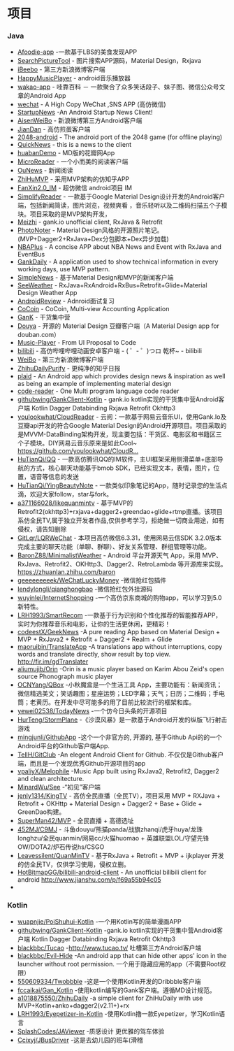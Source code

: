# 项目
### Java
 * [Afoodie-app](https://github.com/Sambor123/foodie-app) -一款基于LBS的美食发现APP
 * [SearchPictureTool](https://github.com/wenhuaijun/SearchPictureTool) - 图片搜索APP源码，Material Design，Rxjava
 * [iBeebo](https://github.com/andforce/iBeebo) - 第三方新浪微博客户端
 * [HappyMusicPlayer](https://github.com/zhangliangming/HappyMusicPlayer) - android音乐播放器
 * [wakao-app](https://github.com/yongbo000/wakao-app) - 哇靠百科 － 一款聚合了众多笑话段子、妹子图、微信公众号文章的Android App
 * [wechat](https://github.com/motianhuo/wechat) - A High Copy WeChat ,SNS APP (高仿微信)
 * [StartupNews](https://github.com/halzhang/StartupNews) -An Android Startup News Client! 
 * [AisenWeiBo](https://github.com/wangdan/AisenWeiBo) - 新浪微博第三方Android客户端
 * [JianDan](https://github.com/ZhaoKaiQiang/JianDan) - 高仿煎蛋客户端
 * [2048-android](https://github.com/uberspot/2048-android) - The android port of the 2048 game (for offline playing)
 * [QuickNews](https://github.com/tigerguixh/QuickNews) -  this is a news to the client
 * [huabanDemo](https://github.com/LiCola/huabanDemo) - MD版的花瓣网App
 * [MicroReader](https://github.com/YiuChoi/MicroReader) - 一个小而美的阅读客户端
 * [OuNews](https://github.com/oubowu/OuNews) - 新闻阅读
 * [ZhiHuMVP](https://github.com/fangx/ZhiHuMVP) - 采用MVP架构的仿知乎APP
 * [FanXin2.0_IM](https://github.com/huangfangyi/FanXin2.0_IM) -  超仿微信 android项目 IM
 * [SimplifyReader](https://github.com/SkillCollege/SimplifyReader) - 一款基于Google Material Design设计开发的Android客户端，包括新闻简读，图片浏览，视频爽看 ，音乐轻听以及二维码扫描五个子模块。项目采取的是MVP架构开发，
 * [Meizhi](https://github.com/drakeet/Meizhi) - gank.io unofficial client, RxJava & Retrofit
 * [PhotoNoter](https://github.com/yydcdut/PhotoNoter) - Material Design风格的开源照片笔记。(MVP+Dagger2+RxJava+Dex分包脚本+Dex异步加载) 
 * [NBAPlus](https://github.com/SilenceDut/NBAPlus) - A concise APP about NBA News and Event with RxJava and EventBus 
 * [GankDaily](https://github.com/maoruibin/GankDaily) - A application used to show technical information in every working days, use MVP pattern. 
 * [SimpleNews](https://github.com/liuling07/SimpleNews) - 基于Material Design和MVP的新闻客户端
 * [SeeWeather](https://github.com/xcc3641/SeeWeather) - RxJava+RxAndroid+RxBus+Retrofit+Glide+Material Design Weather App
 * [AndroidReview](https://github.com/envyfan/AndroidReview) - Adnroid面试复习
 * [CoCoin](https://github.com/Nightonke/CoCoin) - CoCoin, Multi-view Accounting Application
 * [GanK](https://github.com/dongjunkun/GanK) - 干货集中营
 * [Douya](https://github.com/DreaminginCodeZH/Douya) - 开源的 Material Design 豆瓣客户端（A Material Design app for douban.com）
 * [Music-Player](https://github.com/andremion/Music-Player) - From UI Proposal to Code 
 * [bilibili](https://github.com/HotBitmapGG/bilibili) - 高仿哔哩哔哩动画安卓客户端 - ( ゜- ゜)つロ 乾杯~ - bilibili
 * [WeiBo](https://github.com/wenmingvs/WeiBo) - 第三方新浪微博客户端
 * [ZhihuDailyPurify](https://github.com/izzyleung/ZhihuDailyPurify) - 更纯净的知乎日报
 * [plaid](https://github.com/YJWWZHANG/plaid) - An Android app which provides design news & inspiration as well as being an example of implementing material design
 * [code-reader](https://github.com/loopeer/code-reader) - One Multi program language code reader
 * [githubwing/GankClient-Kotlin](https://github.com/githubwing/GankClient-Kotlin) - gank.io kotlin实现的干货集中营Android客户端 Kotlin Dagger Databinding Rxjava Retrofit Okhttp3
 * [youlookwhat/CloudReader](https://github.com/youlookwhat/CloudReader) - 云阅：一款基于网易云音乐UI，使用Gank.Io及豆瓣api开发的符合Google Material Design的Android开源项目。项目采取的是MVVM-DataBinding架构开发，现主要包括：干货区、电影区和书籍区三个子模块。DIY网易云音乐原来是如此Cool~ https://github.com/youlookwhat/CloudR…
 * [HuTianQi/QQ](https://github.com/HuTianQi/QQ) - 一款高仿腾讯QQ的IM软件，主UI框架采用侧滑菜单+底部导航的方式，核心聊天功能基于bmob SDK，已经实现文本，表情，图片，位置，语音等信息的发送
 * [HuTianQi/YingBeautyNote](https://github.com/HuTianQi/YingBeautyNote) - 一款类似印象笔记的App，随时记录您的生活点滴，欢迎大家follow，star与fork。
 * [a371166028/likequanmintv](https://github.com/a371166028/likequanmintv) - 基于MVP的Retrofit2(okhttp3)+rxjava+dagger2+greendao+glide+rtmp直播。该项目系仿全民TV,属于独立开发者作品,仅供参考学习，拒绝做一切商业用途，如有侵权，请告知删除
 * [GitLqr/LQRWeChat](https://github.com/GitLqr/LQRWeChat) - 本项目高仿微信6.3.31，使用网易云信SDK 3.2.0版本完成主要的聊天功能（单聊、群聊）、好友关系管理、群组管理等功能。
 * [BaronZ88/MinimalistWeather](https://github.com/BaronZ88/MinimalistWeather) - Android 平台开源天气 App，采用 MVP、RxJava、Retrofit2、OKHttp3、Dagger2、RetroLambda 等开源库来实现。 https://zhuanlan.zhihu.com/baron
 * [geeeeeeeeek/WeChatLuckyMoney](https://github.com/geeeeeeeeek/WeChatLuckyMoney) -微信抢红包插件
 * [lendylongli/qianghongbao](https://github.com/lendylongli/qianghongbao) -微信抢红包外挂源码
 * [wuyinlei/InternetShopping](https://github.com/wuyinlei/InternetShopping) -一个高仿京东商城的购物app，可以学习到5.0新特性。
 * [LRH1993/SmartRecom](https://github.com/LRH1993/SmartRecom) -一款基于行为识别和个性化推荐的智能推荐APP，实时为你推荐音乐和电影，让你的生活更休闲，更精彩！
 * [codeestX/GeekNews](https://github.com/codeestX/GeekNews) -A pure reading App based on Material Design + MVP + RxJava2 + Retrofit + Dagger2 + Realm + Glide
 * [maoruibin/TranslateApp](https://github.com/maoruibin/TranslateApp) -A translations app without interruptions, copy words and translate directly, show result by top view. http://fir.im/gdTranslater
 * [aliumujib/Orin](https://github.com/aliumujib/Orin) -Orin is a music player based on Karim Abou Zeid's open source Phonograph music player
 * [OCNYang/QBox](https://github.com/OCNYang/QBox) -小秋魔盒是一个生活工具 App，主要功能有：新闻资讯；微信精选美文；笑话趣图；星座运势；LED字幕；天气；日历；二维码；手电筒；老黄历。在开发中尽可能多的用了目前比较流行的框架和库。
 * [yewei02538/TodayNews](https://github.com/yewei02538/TodayNews) -一个仿今日头条的开源项目
 * [HurTeng/StormPlane](https://github.com/HurTeng/StormPlane) -《沙漠风暴》是一款基于Android开发的纵版飞行射击游戏
 * [mingjunli/GithubApp](https://github.com/mingjunli/GithubApp) -这个一个非官方的, 开源的, 基于Github Api的的一个Android平台的Github客户端App.
 * [TellH/GitClub](https://github.com/TellH/GitClub) -An elegent Android Client for Github. 不仅仅是Github客户端，而且是一个发现优秀Github开源项目的app
 * [vpaliyX/Melophile](https://github.com/vpaliyX/Melophile) -Music App built using RxJava2, Retrofit2, Dagger2 and clean architecture.
 * [MinardWu/See](https://github.com/MinardWu/See) -“初见”客户端
 * [jenly1314/KingTV](https://github.com/jenly1314/KingTV) - 高仿全民直播（全民TV），项目采用 MVP + RXJava + Retrofit + OKHttp + Material Design + Dagger2 + Base + Glide + GreenDao构建。
 * [SuperMan42/MVP](https://github.com/SuperMan42/MVP) - 全民直播 + 高德选址
 * [452MJ/C9MJ](https://github.com/452MJ/C9MJ) - 斗鱼douyu/熊猫panda/战旗zhanqi/虎牙huya/龙珠longhzu/全民quanmin/网易cc/火猫huomao + 英雄联盟LOL/守望先锋OW/DOTA2/炉石传说hs/CSGO
 * [Leavessilent/QuanMinTV](https://github.com/Leavessilent/QuanMinTV) - 基于RxJava + Retrofit + MVP + ijkplayer 开发的仿全民TV，仅供学习使用，侵权立删。
 * [HotBitmapGG/bilibili-android-client](https://github.com/HotBitmapGG/bilibili-android-client) - An unofficial bilibili client for android http://www.jianshu.com/p/f69a55b94c05
 *

### Kotlin
 * [wuapnjie/PoiShuhui-Kotlin](https://github.com/wuapnjie/PoiShuhui-Kotlin) -一个用Kotlin写的简单漫画APP
 * [githubwing/GankClient-Kotlin](https://github.com/githubwing/GankClient-Kotlin) -gank.io kotlin实现的干货集中营Android客户端 Kotlin Dagger Databinding Rxjava Retrofit Okhttp3
 * [blackbbc/Tucao](https://github.com/blackbbc/Tucao) -http://www.tucao.tv/ 吐槽第三方Android客户端
 * [blackbbc/Evil-Hide](https://github.com/blackbbc/Evil-Hide) -An android app that can hide other apps' icon in the launcher without root permission. 一个用于隐藏应用的app（不需要Root权限）
 * [550609334/Twobbble](https://github.com/550609334/Twobbble) -这是一个使用Kotlin开发的Dribbble客户端
 * [fccaikai/Gan_Kotlin](https://github.com/fccaikai/Gan_Kotlin) -使用kotlin编写的Gank客户端。遵循MD设计规范。
 * [a1018875550/ZhihuDaily](https://github.com/a1018875550/ZhihuDaily) -a simple client for ZhiHuDaily with use MVP+Kotlin+anko+dagger2(v2.11+)+rx
 * [LRH1993/Eyepetizer-in-Kotlin](https://github.com/LRH1993/Eyepetizer-in-Kotlin) -使用Kotlin撸一款Eyepetizer，学习Kotlin语言
 * [SplashCodes/JAViewer](https://github.com/SplashCodes/JAViewer) -质感设计 更优雅的驾车体验
 * [Ccixyj/JBusDriver](https://github.com/Ccixyj/JBusDriver) -这是去幼儿园的班车(滑稽
 
